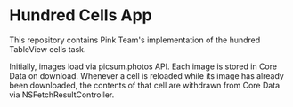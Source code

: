 # Hundred Cells App
This repository contains Pink Team's implementation of the hundred TableView cells task.

Initially, images load via picsum.photos API. Each image is stored in Core Data on download. Whenever a cell is reloaded while its image has already been downloaded, the contents of that cell are withdrawn from Core Data via NSFetchResultController.
